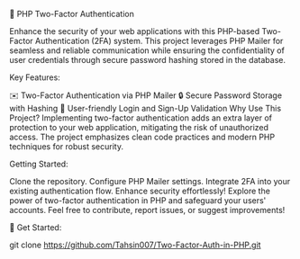 🔐 PHP Two-Factor Authentication

Enhance the security of your web applications with this PHP-based Two-Factor Authentication (2FA) system. This project leverages PHP Mailer for seamless and reliable communication while ensuring the confidentiality of user credentials through secure password hashing stored in the database.

Key Features:

✉️ Two-Factor Authentication via PHP Mailer
🔒 Secure Password Storage with Hashing
🚀 User-friendly Login and Sign-Up Validation
Why Use This Project?
Implementing two-factor authentication adds an extra layer of protection to your web application, mitigating the risk of unauthorized access. The project emphasizes clean code practices and modern PHP techniques for robust security.

Getting Started:

Clone the repository.
Configure PHP Mailer settings.
Integrate 2FA into your existing authentication flow.
Enhance security effortlessly!
Explore the power of two-factor authentication in PHP and safeguard your users' accounts. Feel free to contribute, report issues, or suggest improvements!

🚀 Get Started:

git clone https://github.com/Tahsin007/Two-Factor-Auth-in-PHP.git
